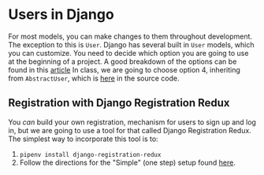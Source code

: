# Users in Django

For most models, you can make changes to them throughout development. The exception to this is `User`. Django has several built in `User` 
models, which you can customize. You need to decide which option you are going to use at the beginning of a project. A good breakdown of
the options can be found in this [article](https://simpleisbetterthancomplex.com/tutorial/2016/07/22/how-to-extend-django-user-model.html)
In class, we are going to choose option 4, inheriting from `AbstractUser`, which is [here](https://github.com/django/django/blob/0dd29209091280ccf34e07c9468746c396b7778e/django/contrib/auth/models.py#L334) in the source code.


## Registration with Django Registration Redux

You *can* build your own registration, mechanism for users to sign up and log in, but we are going to use a tool for that called Django
Registration Redux. The simplest way to incorporate this tool is to:
1. `pipenv install django-registration-redux`
2. Follow the directions for the "Simple" (one step) setup found [here](https://django-registration-redux.readthedocs.io/en/latest/simple-backend.html).
